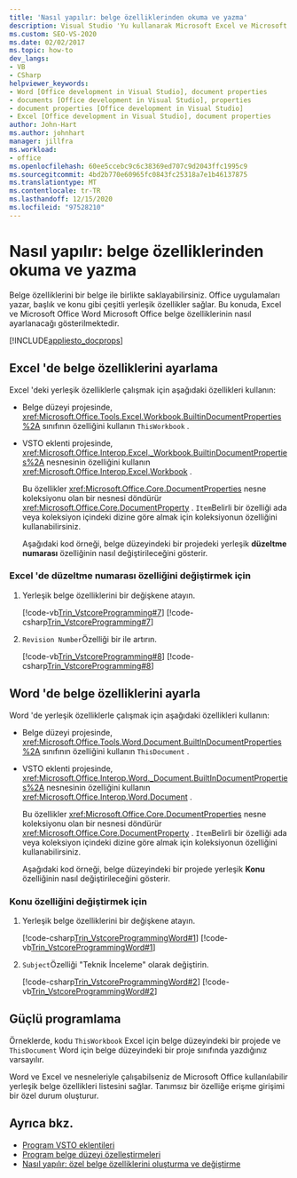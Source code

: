```yaml
---
title: 'Nasıl yapılır: belge özelliklerinden okuma ve yazma'
description: Visual Studio 'Yu kullanarak Microsoft Excel ve Microsoft Word 'de belge özelliklerini alma veya ayarlama hakkında bilgi edinin.
ms.custom: SEO-VS-2020
ms.date: 02/02/2017
ms.topic: how-to
dev_langs:
- VB
- CSharp
helpviewer_keywords:
- Word [Office development in Visual Studio], document properties
- documents [Office development in Visual Studio], properties
- document properties [Office development in Visual Studio]
- Excel [Office development in Visual Studio], document properties
author: John-Hart
ms.author: johnhart
manager: jillfra
ms.workload:
- office
ms.openlocfilehash: 60ee5ccebc9c6c38369ed707c9d2043ffc1995c9
ms.sourcegitcommit: 4bd2b770e60965fc0843fc25318a7e1b46137875
ms.translationtype: MT
ms.contentlocale: tr-TR
ms.lasthandoff: 12/15/2020
ms.locfileid: "97528210"
---
```

# <a name="how-to-read-from-and-write-to-document-properties"></a>Nasıl yapılır: belge özelliklerinden okuma ve yazma
  Belge özelliklerini bir belge ile birlikte saklayabilirsiniz. Office uygulamaları yazar, başlık ve konu gibi çeşitli yerleşik özellikler sağlar. Bu konuda, Excel ve Microsoft Office Word Microsoft Office belge özelliklerinin nasıl ayarlanacağı gösterilmektedir.

 [!INCLUDE[appliesto_docprops](../vsto/includes/appliesto-docprops-md.md)]

## <a name="set-document-properties-in-excel"></a>Excel 'de belge özelliklerini ayarlama
 Excel 'deki yerleşik özelliklerle çalışmak için aşağıdaki özellikleri kullanın:

- Belge düzeyi projesinde, <xref:Microsoft.Office.Tools.Excel.Workbook.BuiltinDocumentProperties%2A> sınıfının özelliğini kullanın `ThisWorkbook` .

- VSTO eklenti projesinde, <xref:Microsoft.Office.Interop.Excel._Workbook.BuiltinDocumentProperties%2A> nesnesinin özelliğini kullanın <xref:Microsoft.Office.Interop.Excel.Workbook> .

  Bu özellikler <xref:Microsoft.Office.Core.DocumentProperties> nesne koleksiyonu olan bir nesnesi döndürür <xref:Microsoft.Office.Core.DocumentProperty> . `Item`Belirli bir özelliği ada veya koleksiyon içindeki dizine göre almak için koleksiyonun özelliğini kullanabilirsiniz.

  Aşağıdaki kod örneği, belge düzeyindeki bir projedeki yerleşik **düzeltme numarası** özelliğinin nasıl değiştirileceğini gösterir.

### <a name="to-change-the-revision-number-property-in-excel"></a>Excel 'de düzeltme numarası özelliğini değiştirmek için

1. Yerleşik belge özelliklerini bir değişkene atayın.

     [!code-vb[Trin_VstcoreProgramming#7](../vsto/codesnippet/VisualBasic/Trin_VstcoreProgrammingExcelVB/ThisWorkbook.vb#7)]
     [!code-csharp[Trin_VstcoreProgramming#7](../vsto/codesnippet/CSharp/Trin_VstcoreProgrammingExcelCS/ThisWorkbook.cs#7)]

2. `Revision Number`Özelliği bir ile artırın.

     [!code-vb[Trin_VstcoreProgramming#8](../vsto/codesnippet/VisualBasic/Trin_VstcoreProgrammingExcelVB/ThisWorkbook.vb#8)]
     [!code-csharp[Trin_VstcoreProgramming#8](../vsto/codesnippet/CSharp/Trin_VstcoreProgrammingExcelCS/ThisWorkbook.cs#8)]

## <a name="set-document-properties-in-word"></a>Word 'de belge özelliklerini ayarla
 Word 'de yerleşik özelliklerle çalışmak için aşağıdaki özellikleri kullanın:

- Belge düzeyi projesinde, <xref:Microsoft.Office.Tools.Word.Document.BuiltInDocumentProperties%2A> sınıfının özelliğini kullanın `ThisDocument` .

- VSTO eklenti projesinde, <xref:Microsoft.Office.Interop.Word._Document.BuiltInDocumentProperties%2A> nesnesinin özelliğini kullanın <xref:Microsoft.Office.Interop.Word.Document> .

  Bu özellikler <xref:Microsoft.Office.Core.DocumentProperties> nesne koleksiyonu olan bir nesnesi döndürür <xref:Microsoft.Office.Core.DocumentProperty> . `Item`Belirli bir özelliği ada veya koleksiyon içindeki dizine göre almak için koleksiyonun özelliğini kullanabilirsiniz.

  Aşağıdaki kod örneği, belge düzeyindeki bir projede yerleşik **Konu** özelliğinin nasıl değiştirileceğini gösterir.

### <a name="to-change-the-subject-property"></a>Konu özelliğini değiştirmek için

1. Yerleşik belge özelliklerini bir değişkene atayın.

     [!code-csharp[Trin_VstcoreProgrammingWord#1](../vsto/codesnippet/CSharp/Trin_VstcoreProgrammingWordCS/ThisDocument.cs#1)]
     [!code-vb[Trin_VstcoreProgrammingWord#1](../vsto/codesnippet/VisualBasic/Trin_VstcoreProgrammingWordVB/ThisDocument.vb#1)]

2. `Subject`Özelliği "Teknik İnceleme" olarak değiştirin.

     [!code-csharp[Trin_VstcoreProgrammingWord#2](../vsto/codesnippet/CSharp/Trin_VstcoreProgrammingWordCS/ThisDocument.cs#2)]
     [!code-vb[Trin_VstcoreProgrammingWord#2](../vsto/codesnippet/VisualBasic/Trin_VstcoreProgrammingWordVB/ThisDocument.vb#2)]

## <a name="robust-programming"></a>Güçlü programlama
 Örneklerde, kodu `ThisWorkbook` Excel için belge düzeyindeki bir projede ve `ThisDocument` Word için belge düzeyindeki bir proje sınıfında yazdığınız varsayılır.

 Word ve Excel ve nesneleriyle çalışabilseniz de Microsoft Office kullanılabilir yerleşik belge özellikleri listesini sağlar. Tanımsız bir özelliğe erişme girişimi bir özel durum oluşturur.

## <a name="see-also"></a>Ayrıca bkz.
- [Program VSTO eklentileri](../vsto/programming-vsto-add-ins.md)
- [Program belge düzeyi özelleştirmeleri](../vsto/programming-document-level-customizations.md)
- [Nasıl yapılır: özel belge özelliklerini oluşturma ve değiştirme](../vsto/how-to-create-and-modify-custom-document-properties.md)
